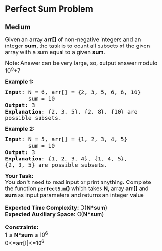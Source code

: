 # Perfect Sum Problem
## Medium
<div class="problems_problem_content__Xm_eO"><p><span style="font-size: 18px;">Given an array <strong>arr[]</strong> of non-negative integers and an integer <strong>sum</strong>, the task is to count&nbsp;all subsets of the given array with a sum equal to a given <strong>sum</strong>.</span></p>
<p><span style="font-size: 18px;">Note: Answer can be very large, so, output answer modulo 10<sup>9</sup>+7</span></p>
<p><span style="font-size: 18px;"><strong>Example 1:</strong></span></p>
<pre style="position: relative;"><span style="font-size: 18px;"><strong>Input</strong>: N = 6, arr[] = {2, 3, 5, 6, 8, 10}
       sum = 10
<strong>Output:</strong> 3</span>
<span style="font-size: 18px;"><strong>Explanation</strong>: {2, 3, 5}, {2, 8}, {10} are <br>possible subsets.</span><div class="open_grepper_editor" title="Edit &amp; Save To Grepper"></div></pre>
<div><span style="font-size: 18px;"><strong>Example 2:</strong></span></div>
<pre style="position: relative;"><span style="font-size: 18px;"><strong>Input</strong>: N = 5, arr[] = {1, 2, 3, 4, 5}
       sum = 10
<strong>Output:</strong> 3</span>
<span style="font-size: 18px;"><strong>Explanation</strong>: {1, 2, 3, 4}, {1, 4, 5}, 
{2, 3, 5} are possible subsets.</span><div class="open_grepper_editor" title="Edit &amp; Save To Grepper"></div></pre>
<div><span style="font-size: 18px;"><strong>Your Task:&nbsp;&nbsp;</strong><br>You don't need to read input or print anything. Complete the function <strong><code>perfectSum</code>()&nbsp;</strong>which takes <strong>N, </strong>array<strong> arr[]</strong> and <strong>sum </strong>as input parameters and returns an integer value</span></div>
<div><span style="font-size: 18px;"><br><strong>Expected Time Complexity:</strong> O(<strong>N*sum</strong>)<br><strong>Expected Auxiliary Space:</strong> O(<strong>N*sum</strong>)<br><br><strong>Constraints:</strong><br>1 ≤ <strong>N*sum</strong> ≤ 10<sup>6</sup></span></div>
<div><span style="font-size: 18px;">0&lt;=arr[I]&lt;=10<sup>6</sup></span></div></div>